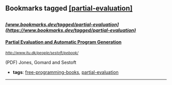 ## Bookmarks tagged [[partial-evaluation]](https://www.bookmarks.dev?q=[partial-evaluation])

_<sup><sup>[www.bookmarks.dev/tagged/partial-evaluation](https://www.bookmarks.dev/tagged/partial-evaluation)</sup></sup>_
---
#### [Partial Evaluation and Automatic Program Generation](http://www.itu.dk/people/sestoft/pebook/)
_<sup>http://www.itu.dk/people/sestoft/pebook/</sup>_

(PDF) Jones, Gomard and Sestoft
* **tags**: [free-programming-books](../tagged/free-programming-books.md), [partial-evaluation](../tagged/partial-evaluation.md)
---
